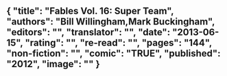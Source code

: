 {
 "title": "Fables Vol. 16: Super Team",
 "authors": "Bill Willingham,Mark Buckingham",
 "editors": "",
 "translator": "",
 "date": "2013-06-15",
 "rating": "",
 "re-read": "",
 "pages": "144",
 "non-fiction": "",
 "comic": "TRUE",
 "published": "2012",
 "image": ""
}
---

